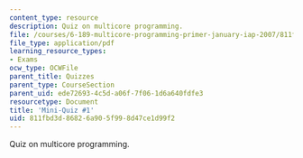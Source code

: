 ```yaml
---
content_type: resource
description: Quiz on multicore programming.
file: /courses/6-189-multicore-programming-primer-january-iap-2007/811fbd3d86826a905f998d47ce1d99f2_quiz1.pdf
file_type: application/pdf
learning_resource_types:
- Exams
ocw_type: OCWFile
parent_title: Quizzes
parent_type: CourseSection
parent_uid: ede72693-4c5d-a06f-7f06-1d6a640fdfe3
resourcetype: Document
title: 'Mini-Quiz #1'
uid: 811fbd3d-8682-6a90-5f99-8d47ce1d99f2
---
```

Quiz on multicore programming.

